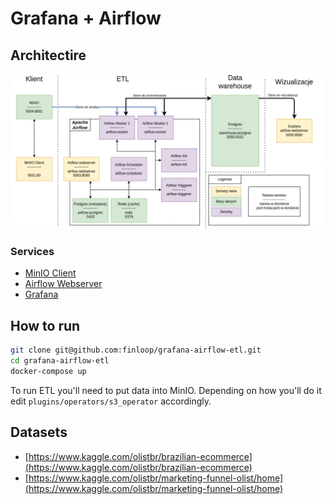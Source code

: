 # Grafana + Airflow 

## Architectire

![](docs/Architecture.png)

### Services

- [MinIO Client](http://localhost:5051)
- [Airflow Webserver](http://localhost:5053)
- [Grafana](http://localhost:5050)

## How to run

```sh
git clone git@github.com:finloop/grafana-airflow-etl.git
cd grafana-airflow-etl
docker-compose up
```

To run ETL you'll need to put data into MinIO. Depending on how you'll do it edit `plugins/operators/s3_operator` accordingly.

## Datasets

- [https://www.kaggle.com/olistbr/brazilian-ecommerce](https://www.kaggle.com/olistbr/brazilian-ecommerce)
- [https://www.kaggle.com/olistbr/marketing-funnel-olist/home](https://www.kaggle.com/olistbr/marketing-funnel-olist/home) 